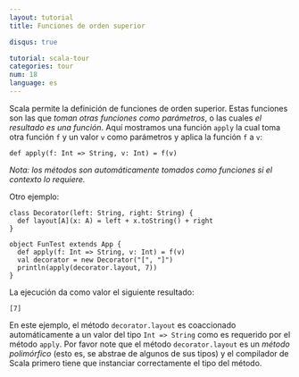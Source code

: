 ```yaml
---
layout: tutorial
title: Funciones de orden superior

disqus: true

tutorial: scala-tour
categories: tour
num: 18
language: es
---
```


Scala permite la definición de funciones de orden superior. Estas funciones son las que _toman otras funciones como parámetros_, o las cuales _el resultado es una función_. Aquí mostramos una función `apply` la cual toma otra función `f` y un valor `v` como parámetros y aplica la función `f` a `v`:

    def apply(f: Int => String, v: Int) = f(v)

_Nota: los métodos son automáticamente tomados como funciones si el contexto lo requiere._

Otro ejemplo:
 
    class Decorator(left: String, right: String) {
      def layout[A](x: A) = left + x.toString() + right
    }
    
    object FunTest extends App {
      def apply(f: Int => String, v: Int) = f(v)
      val decorator = new Decorator("[", "]")
      println(apply(decorator.layout, 7))
    }
 
La ejecución da como valor el siguiente resultado:

    [7]

En este ejemplo, el método `decorator.layout` es coaccionado automáticamente a un valor del tipo `Int => String` como es requerido por el método `apply`. Por favor note que el método `decorator.layout` es un _método polimórfico_ (esto es, se abstrae de algunos de sus tipos) y el compilador de Scala primero tiene que instanciar correctamente el tipo del método.
